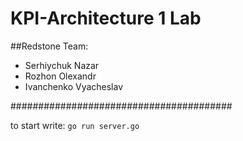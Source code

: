 # KPI-Architecture 1 Lab

##Redstone Team:

- Serhiychuk Nazar
- Rozhon Olexandr
- Ivanchenko Vyacheslav

########################################

to start write: ```go run server.go```
